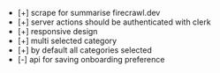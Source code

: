 <!-- ![article-logic](https://github.com/user-attachments/assets/4646284d-6959-4288-bc91-32c0401530b3) -->





- [+] scrape for summarise  firecrawl.dev 
- [+] server actions should be authenticated with clerk 
- [+] responsive design
- [+] multi selected category 
- [+] by default all categories selected
- [-] api for saving  onboarding preference 